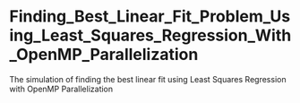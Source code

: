 # Finding_Best_Linear_Fit_Problem_Using_Least_Squares_Regression_With_OpenMP_Parallelization
The simulation of finding the best linear fit using Least Squares Regression with OpenMP Parallelization
